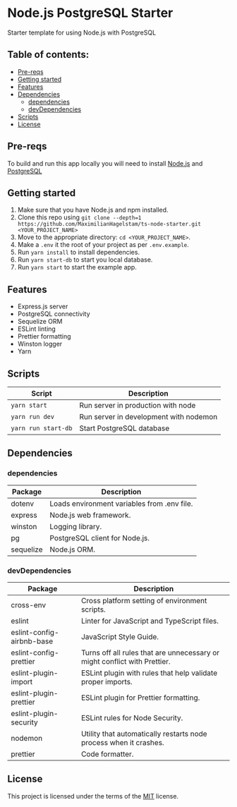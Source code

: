 # Node.js PostgreSQL Starter

Starter template for using Node.js with PostgreSQL

## Table of contents:

- [Pre-reqs](#pre-reqs)
- [Getting started](#getting-started)
- [Features](#features)
- [Dependencies](#dependencies)
  - [dependencies](#dependencies)
  - [devDependencies](#devdependencies)
- [Scripts](#scripts)
- [License](#license)

## Pre-reqs

To build and run this app locally you will need to install [Node.js](https://nodejs.org/en/) and [PostgreSQL](https://www.postgresql.org/)

## Getting started

1.  Make sure that you have Node.js and npm installed.
2.  Clone this repo using `git clone --depth=1 https://github.com/MaximilianHagelstam/ts-node-starter.git <YOUR_PROJECT_NAME>`
3.  Move to the appropriate directory: `cd <YOUR_PROJECT_NAME>`.
4.  Make a `.env` it the root of your project as per `.env.example`.
5.  Run `yarn install` to install dependencies.
6.  Run `yarn start-db` to start you local database.
7.  Run `yarn start` to start the example app.

## Features

- Express.js server
- PostgreSQL connectivity
- Sequelize ORM
- ESLint linting
- Prettier formatting
- Winston logger
- Yarn

## Scripts

| Script              | Description                            |
| ------------------- | -------------------------------------- |
| `yarn start`        | Run server in production with node     |
| `yarn run dev`      | Run server in development with nodemon |
| `yarn run start-db` | Start PostgreSQL database              |

## Dependencies

### dependencies

| Package   | Description                                 |
| --------- | ------------------------------------------- |
| dotenv    | Loads environment variables from .env file. |
| express   | Node.js web framework.                      |
| winston   | Logging library.                            |
| pg        | PostgreSQL client for Node.js.              |
| sequelize | Node.js ORM.                                |

### devDependencies

| Package                   | Description                                                               |
| ------------------------- | ------------------------------------------------------------------------- |
| cross-env                 | Cross platform setting of environment scripts.                            |
| eslint                    | Linter for JavaScript and TypeScript files.                               |
| eslint-config-airbnb-base | JavaScript Style Guide.                                                   |
| eslint-config-prettier    | Turns off all rules that are unnecessary or might conflict with Prettier. |
| eslint-plugin-import      | ESLint plugin with rules that help validate proper imports.               |
| eslint-plugin-prettier    | ESLint plugin for Prettier formatting.                                    |
| eslint-plugin-security    | ESLint rules for Node Security.                                           |
| nodemon                   | Utility that automatically restarts node process when it crashes.         |
| prettier                  | Code formatter.                                                           |

## License

This project is licensed under the terms of the [MIT](https://choosealicense.com/licenses/mit/) license.
